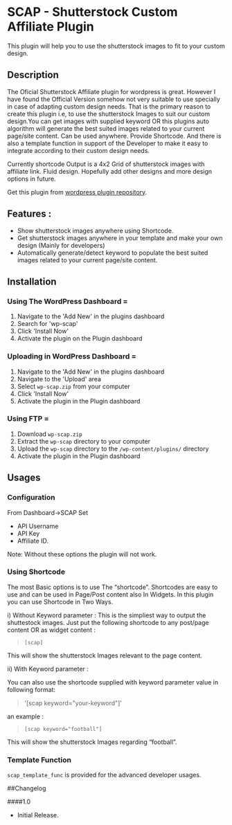 # SCAP - Shutterstock Custom Affiliate Plugin

This plugin will help you to use the shutterstock images to fit to your custom design.

## Description

The Oficial Shutterstock Affiliate plugin for wordpress is great. However I have found the 
Official Version somehow not very suitable to use specially in case of adapting custom design needs.
That is the primary reason to create this plugin i.e, to use the shutterstock Images to suit our 
custom design.You can get images with supplied keyword OR this plugins auto algorithm will generate
the best suited images related to your current page/site content. Can be used anywhere. Provide Shortcode.
And there is also a template function in support of the Developer to make it easy to integrate 
according to their custom design needs.

Currently shortcode Output is a 4x2 Grid of shutterstock images with affiliate link. Fluid design. Hopefully 
add other designs and more design options in future.

Get this plugin from <a href="http://wordpress.org/plugins/wp-scap/">wordpress plugin repository</a>.


## Features : 

* Show shutterstock images anywhere using Shortcode. 
* Get shutterstock images anywhere in your template and make your own design (Mainly for developers)
* Automatically generate/detect keyword to populate the best suited images related to your 
  current page/site content.

## Installation

### Using The WordPress Dashboard =

1. Navigate to the 'Add New' in the plugins dashboard
2. Search for 'wp-scap'
3. Click 'Install Now'
4. Activate the plugin on the Plugin dashboard

### Uploading in WordPress Dashboard =

1. Navigate to the 'Add New' in the plugins dashboard
2. Navigate to the 'Upload' area
3. Select `wp-scap.zip` from your computer
4. Click 'Install Now'
5. Activate the plugin in the Plugin dashboard

### Using FTP =

1. Download `wp-scap.zip`
2. Extract the `wp-scap` directory to your computer
3. Upload the `wp-scap` directory to the `/wp-content/plugins/` directory
4. Activate the plugin in the Plugin dashboard

## Usages

### Configuration

From Dashboard->SCAP Set

- API Username
- API Key
- Affiliate ID.

Note: Without these options the plugin will not work.

### Using Shortcode

The most Basic options is to use The “shortcode”. Shortcodes are easy to use and 
can be used in Page/Post content also In Widgets. In this plugin you can use 
Shortcode in Two Ways.

i) Without Keyword parameter :
   This is the simpliest way to output the shuttestock images. Just put the following shortcode to any post/page content OR as widget content :

   > `[scap]`

   This will show the shutterstock Images relevant to the page content. 

ii) With Keyword parameter :

   You can also use the shortcode supplied with keyword parameter value in following format:

   > '[scap keyword="your-keyword"]'

   an example :

   > `[scap keyword="football"]`

   This will show the shutterstock Images regarding “football”.

### Template Function

  `scap_template_func` is provided for the advanced developer usages. 

##Changelog

####1.0
  * Initial Release.